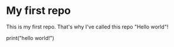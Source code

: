 # My first repo

This is my first repo. That's why I've called this repo "Hello world"!

print("hello world!")
